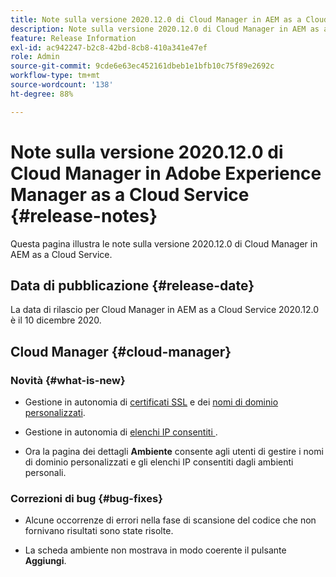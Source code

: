 ```yaml
---
title: Note sulla versione 2020.12.0 di Cloud Manager in AEM as a Cloud Service
description: Note sulla versione 2020.12.0 di Cloud Manager in AEM as a Cloud Service
feature: Release Information
exl-id: ac942247-b2c8-42bd-8cb8-410a341e47ef
role: Admin
source-git-commit: 9cde6e63ec452161dbeb1e1bfb10c75f89e2692c
workflow-type: tm+mt
source-wordcount: '138'
ht-degree: 88%

---
```


# Note sulla versione 2020.12.0 di Cloud Manager in Adobe Experience Manager as a Cloud Service {#release-notes}

Questa pagina illustra le note sulla versione 2020.12.0 di Cloud Manager in AEM as a Cloud Service.

## Data di pubblicazione {#release-date}

La data di rilascio per Cloud Manager in AEM as a Cloud Service 2020.12.0 è il 10 dicembre 2020.

## Cloud Manager {#cloud-manager}

### Novità {#what-is-new}

* Gestione in autonomia di [certificati SSL](/help/implementing/cloud-manager/managing-ssl-certifications/introduction-to-ssl-certificates.md) e dei [nomi di dominio personalizzati](/help/implementing/cloud-manager/custom-domain-names/introduction.md).

* Gestione in autonomia di [elenchi IP consentiti ](/help/implementing/cloud-manager/ip-allow-lists/introduction.md).

* Ora la pagina dei dettagli **Ambiente** consente agli utenti di gestire i nomi di dominio personalizzati e gli elenchi IP consentiti dagli ambienti personali.


### Correzioni di bug  {#bug-fixes}

* Alcune occorrenze di errori nella fase di scansione del codice che non fornivano risultati sono state risolte.

* La scheda ambiente non mostrava in modo coerente il pulsante **Aggiungi**.
